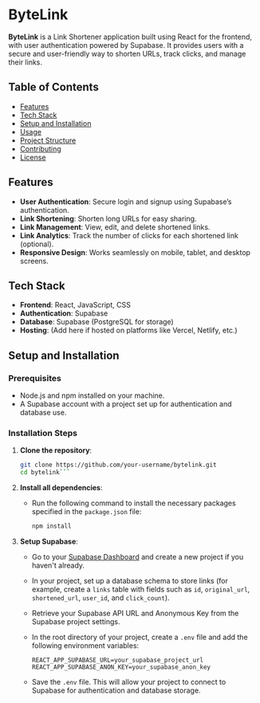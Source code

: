 # ByteLink

**ByteLink** is a Link Shortener application built using React for the frontend, with user authentication powered by Supabase. It provides users with a secure and user-friendly way to shorten URLs, track clicks, and manage their links.

## Table of Contents

- [Features](#features)
- [Tech Stack](#tech-stack)
- [Setup and Installation](#setup-and-installation)
- [Usage](#usage)
- [Project Structure](#project-structure)
- [Contributing](#contributing)
- [License](#license)

## Features

- **User Authentication**: Secure login and signup using Supabase’s authentication.
- **Link Shortening**: Shorten long URLs for easy sharing.
- **Link Management**: View, edit, and delete shortened links.
- **Link Analytics**: Track the number of clicks for each shortened link (optional).
- **Responsive Design**: Works seamlessly on mobile, tablet, and desktop screens.

## Tech Stack

- **Frontend**: React, JavaScript, CSS
- **Authentication**: Supabase
- **Database**: Supabase (PostgreSQL for storage)
- **Hosting**: (Add here if hosted on platforms like Vercel, Netlify, etc.)

## Setup and Installation

### Prerequisites

- Node.js and npm installed on your machine.
- A Supabase account with a project set up for authentication and database use.

### Installation Steps

1. **Clone the repository**:
   ```bash
   git clone https://github.com/your-username/bytelink.git
   cd bytelink```

2. **Install all dependencies**:
   
   - Run the following command to install the necessary packages specified in the `package.json` file:
     
     ```bash
     npm install
     ```
3. **Setup Supabase**:

   - Go to your [Supabase Dashboard](https://supabase.io) and create a new project if you haven't already.
   - In your project, set up a database schema to store links (for example, create a `links` table with fields such as `id`, `original_url`, `shortened_url`, `user_id`, and `click_count`).
   - Retrieve your Supabase API URL and Anonymous Key from the Supabase project settings.
   - In the root directory of your project, create a `.env` file and add the following environment variables:

     ```env
     REACT_APP_SUPABASE_URL=your_supabase_project_url
     REACT_APP_SUPABASE_ANON_KEY=your_supabase_anon_key
     ```

   - Save the `.env` file. This will allow your project to connect to Supabase for authentication and database storage.

